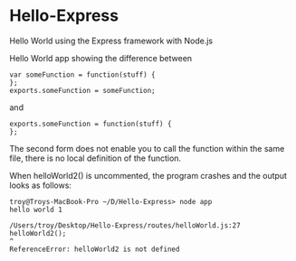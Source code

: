 Hello-Express
=============

Hello World using the Express framework with Node.js

Hello World app showing the difference between 

```
var someFunction = function(stuff) {
};
exports.someFunction = someFunction;
```

and

```
exports.someFunction = function(stuff) {
};
```

The second form does not enable you to call the function within the same file, there is no local definition of the function.

When helloWorld2() is uncommented, the program crashes and the output looks as follows:

```
troy@Troys-MacBook-Pro ~/D/Hello-Express> node app
hello world 1

/Users/troy/Desktop/Hello-Express/routes/helloWorld.js:27
helloWorld2();
^
ReferenceError: helloWorld2 is not defined
```
